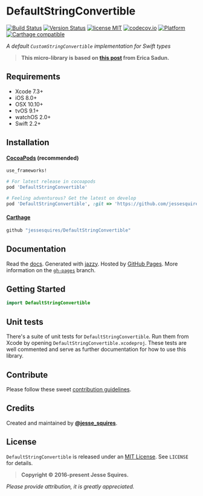 # DefaultStringConvertible
[![Build Status](https://secure.travis-ci.org/jessesquires/DefaultStringConvertible.svg)](http://travis-ci.org/jessesquires/DefaultStringConvertible) [![Version Status](https://img.shields.io/cocoapods/v/DefaultStringConvertible.svg)][podLink] [![license MIT](https://img.shields.io/cocoapods/l/DefaultStringConvertible.svg)][mitLink] [![codecov.io](https://img.shields.io/codecov/c/github/jessesquires/DefaultStringConvertible.svg)](http://codecov.io/github/jessesquires/DefaultStringConvertible) [![Platform](https://img.shields.io/cocoapods/p/DefaultStringConvertible.svg)][docsLink] [![Carthage compatible](https://img.shields.io/badge/Carthage-compatible-4BC51D.svg?style=flat)](https://github.com/Carthage/Carthage)

*A default `CustomStringConvertible` implementation for Swift types*

> **This micro-library is based on [this post](http://ericasadun.com/2016/04/18/default-reflection/) from Erica Sadun.**

## Requirements

* Xcode 7.3+
* iOS 8.0+
* OSX 10.10+
* tvOS 9.1+
* watchOS 2.0+
* Swift 2.2+

## Installation

#### [CocoaPods](http://cocoapods.org) (recommended)

````ruby
use_frameworks!

# For latest release in cocoapods
pod 'DefaultStringConvertible'

# Feeling adventurous? Get the latest on develop
pod 'DefaultStringConvertible', :git => 'https://github.com/jessesquires/DefaultStringConvertible.git', :branch => 'develop'
````

#### [Carthage](https://github.com/Carthage/Carthage)

````bash
github "jessesquires/DefaultStringConvertible"
````

## Documentation

Read the [docs][docsLink]. Generated with [jazzy](https://github.com/realm/jazzy). Hosted by [GitHub Pages](https://pages.github.com). More information on the [`gh-pages`](https://github.com/jessesquires/DefaultStringConvertible/tree/gh-pages) branch.

## Getting Started

````swift
import DefaultStringConvertible
````

## Unit tests

There's a suite of unit tests for `DefaultStringConvertible`. Run them from Xcode by opening `DefaultStringConvertible.xcodeproj`. These tests are well commented and serve as further documentation for how to use this library.

## Contribute

Please follow these sweet [contribution guidelines](https://github.com/jessesquires/HowToContribute).

## Credits

Created and maintained by [**@jesse_squires**](https://twitter.com/jesse_squires).

## License

`DefaultStringConvertible` is released under an [MIT License][mitLink]. See `LICENSE` for details.

>**Copyright &copy; 2016-present Jesse Squires.**

*Please provide attribution, it is greatly appreciated.*

[podLink]:https://cocoapods.org/pods/DefaultStringConvertible
[docsLink]:http://www.jessesquires.com/DefaultStringConvertible
[mitLink]:http://opensource.org/licenses/MIT
